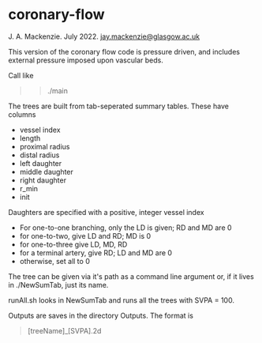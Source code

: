 # coronary-flow
J. A. Mackenzie.
July 2022.
jay.mackenzie@glasgow.ac.uk

This version of the coronary flow code is pressure driven, and includes external pressure imposed upon vascular beds.

Call like
>> ./main <tree> <SVPA>

The trees are built from tab-seperated summary tables. These have columns
- vessel index
- length
- proximal radius
- distal radius
- left daughter
- middle daughter
- right daughter
- r_min
- init

Daughters are specified with a positive, integer vessel index
- For one-to-one branching, only the LD is given; RD and MD are 0
- for one-to-two, give LD and RD; MD is 0
- for one-to-three give LD, MD, RD
- for a terminal artery, give RD; LD and MD are 0
- otherwise, set all to 0

The tree can be given via it's path as a command line argument or, if it lives in ./NewSumTab, just its name.

runAll.sh looks in NewSumTab and runs all the trees with SVPA = 100.

Outputs are saves in the directory Outputs. The format is
> [treeName]_[SVPA].2d
